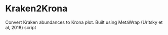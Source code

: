 # Kraken2Krona
Convert Kraken abundances to Krona plot.  Built using MetaWrap (Uritsky et al, 2018) script
